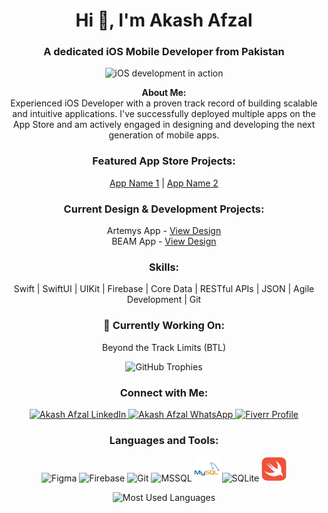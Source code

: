 <h1 align="center">Hi 👋, I'm Akash Afzal</h1> <h3 align="center">A dedicated iOS Mobile Developer from Pakistan</h3> <div align="center"> <img width="500" src="https://miro.medium.com/v2/resize:fit:4800/format:webp/1*VMmvImch6VU5pc2VktY1uw.gif" alt="iOS development in action"> </div> <p align="center"> <strong>About Me:</strong><br> Experienced iOS Developer with a proven track record of building scalable and intuitive applications. I've successfully deployed multiple apps on the App Store and am actively engaged in designing and developing the next generation of mobile apps. </p> <h3 align="center">Featured App Store Projects:</h3> <p align="center"> <a href="https://apps.apple.com/app/id-link-to-app-1">App Name 1</a> | <a href="https://apps.apple.com/app/id-link-to-app-2">App Name 2</a> </p> <h3 align="center">Current Design & Development Projects:</h3> <p align="center"> Artemys App - <a href="https://www.figma.com/file/X97Qr5wyBW7pPD0eEzSeNT/Artemys-app?node-id=0:1">View Design</a><br> BEAM App - <a href="https://www.figma.com/file/RT8WQJy9BHsC2eLcfgZCSW/BEAM-APP?node-id=0:1">View Design</a> </p> <h3 align="center">Skills:</h3> <p align="center"> Swift | SwiftUI | UIKit | Firebase | Core Data | RESTful APIs | JSON | Agile Development | Git </p>
<h3 align="center">🔭 Currently Working On:</h3> <p align="center"> Beyond the Track Limits (BTL) </p> <p align="center"> <img src="https://github-profile-trophy.vercel.app/?username=developer-akash188" alt="GitHub Trophies" /> </p> <h3 align="center">Connect with Me:</h3> <p align="center"> <a href="https://linkedin.com/in/akash-afzal" target="blank"> <img src="https://raw.githubusercontent.com/rahuldkjain/github-profile-readme-generator/master/src/images/icons/Social/linked-in-alt.svg" alt="Akash Afzal LinkedIn" height="30" width="40"> </a> <a href="https://wa.me/923349020592" target="blank"> <img src="https://www.vectorlogo.zone/logos/whatsapp/whatsapp-icon.svg" alt="Akash Afzal WhatsApp" height="30" width="40"> </a> <a href="https://www.fiverr.com/ios_with_akash" target="blank"> <img src="https://cdn.worldvectorlogo.com/logos/fiverr-1.svg" alt="Fiverr Profile" height="30" width="40"> </a> </p> <h3 align="center">Languages and Tools:</h3> <p align="center"> <img src="https://www.vectorlogo.zone/logos/figma/figma-icon.svg" alt="Figma" width="40" height="40"> <img src="https://www.vectorlogo.zone/logos/firebase/firebase-icon.svg" alt="Firebase" width="40" height="40"> <img src="https://www.vectorlogo.zone/logos/git-scm/git-scm-icon.svg" alt="Git" width="40" height="40"> <img src="https://www.svgrepo.com/show/303229/microsoft-sql-server-logo.svg" alt="MSSQL" width="40" height="40"> <img src="https://raw.githubusercontent.com/devicons/devicon/master/icons/mysql/mysql-original-wordmark.svg" alt="MySQL" width="40" height="40"> <img src="https://www.vectorlogo.zone/logos/sqlite/sqlite-icon.svg" alt="SQLite" width="40" height="40"> <img src="https://raw.githubusercontent.com/devicons/devicon/master/icons/swift/swift-original.svg" alt="Swift" width="40" height="40"> </p> <p align="center"> <img src="https://github-readme-stats.vercel.app/api/top-langs?username=developer-akash188&show_icons=true&locale=en&layout=compact" alt="Most Used Languages"> </p>
